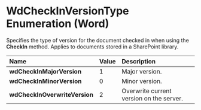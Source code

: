
# WdCheckInVersionType Enumeration (Word)

Specifies the type of version for the document checked in when using the  **CheckIn** method. Applies to documents stored in a SharePoint library.



|**Name**|**Value**|**Description**|
|:-----|:-----|:-----|
|**wdCheckInMajorVersion**|1|Major version.|
|**wdCheckInMinorVersion**|0|Minor version.|
|**wdCheckInOverwriteVersion**|2|Overwrite current version on the server.|

